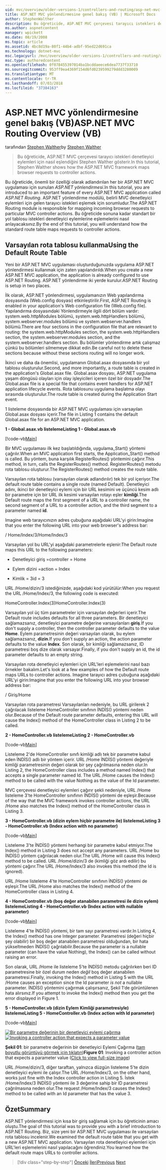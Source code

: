 ```yaml
---
uid: mvc/overview/older-versions-1/controllers-and-routing/asp-net-mvc-routing-overview-vb
title: ASP.NET MVC yönlendirmesine genel bakış (VB) | Microsoft Docs
author: StephenWalther
description: Bu öğreticide, ASP.NET MVC çerçevesi tarayıcı istekleri denetleyici eylemleri için nasıl eşlendiğini Stephen Walther gösterir.
ms.author: aspnetcontent
manager: wpickett
ms.date: 08/19/2008
ms.topic: article
ms.assetid: 4bc8d19a-80f1-44b4-adbf-95ed22d691ca
ms.technology: dotnet-mvc
msc.legacyurl: /mvc/overview/older-versions-1/controllers-and-routing/asp-net-mvc-routing-overview-vb
msc.type: authoredcontent
ms.openlocfilehash: 0f078455397014ba1bcddaeece6dea7737f33710
ms.sourcegitcommit: 953ff9ea4369f154d6fd0239599279ddd3280009
ms.translationtype: MT
ms.contentlocale: tr-TR
ms.lasthandoff: 07/03/2018
ms.locfileid: "37384163"
---
```

<a name="aspnet-mvc-routing-overview-vb"></a><span data-ttu-id="bb935-103">ASP.NET MVC yönlendirmesine genel bakış (VB)</span><span class="sxs-lookup"><span data-stu-id="bb935-103">ASP.NET MVC Routing Overview (VB)</span></span>
====================
<span data-ttu-id="bb935-104">tarafından [Stephen Walther](https://github.com/StephenWalther)</span><span class="sxs-lookup"><span data-stu-id="bb935-104">by [Stephen Walther](https://github.com/StephenWalther)</span></span>

> <span data-ttu-id="bb935-105">Bu öğreticide, ASP.NET MVC çerçevesi tarayıcı istekleri denetleyici eylemleri için nasıl eşlendiğini Stephen Walther gösterir.</span><span class="sxs-lookup"><span data-stu-id="bb935-105">In this tutorial, Stephen Walther shows how the ASP.NET MVC framework maps browser requests to controller actions.</span></span>


<span data-ttu-id="bb935-106">Bu öğreticide, önemli bir özelliği olarak adlandırılan her bir ASP.NET MVC uygulaması için sunulan *ASP.NET yönlendirmesi*.</span><span class="sxs-lookup"><span data-stu-id="bb935-106">In this tutorial, you are introduced to an important feature of every ASP.NET MVC application called *ASP.NET Routing*.</span></span> <span data-ttu-id="bb935-107">ASP.NET yönlendirme modülü, belirli MVC denetleyici eylemleri için gelen tarayıcı istekleri eşlemek için sorumludur.</span><span class="sxs-lookup"><span data-stu-id="bb935-107">The ASP.NET Routing module is responsible for mapping incoming browser requests to particular MVC controller actions.</span></span> <span data-ttu-id="bb935-108">Bu öğreticide sonuna kadar standart bir yol tablosu istekleri denetleyici eylemlerine eşlemelerini nasıl anlayacaksınız.</span><span class="sxs-lookup"><span data-stu-id="bb935-108">By the end of this tutorial, you will understand how the standard route table maps requests to controller actions.</span></span>

## <a name="using-the-default-route-table"></a><span data-ttu-id="bb935-109">Varsayılan rota tablosu kullanma</span><span class="sxs-lookup"><span data-stu-id="bb935-109">Using the Default Route Table</span></span>

<span data-ttu-id="bb935-110">Yeni bir ASP.NET MVC uygulaması oluşturduğunuzda uygulama ASP.NET yönlendirmesi kullanmak için zaten yapılandırıldı.</span><span class="sxs-lookup"><span data-stu-id="bb935-110">When you create a new ASP.NET MVC application, the application is already configured to use ASP.NET Routing.</span></span> <span data-ttu-id="bb935-111">ASP.NET yönlendirme iki yerde kurulur.</span><span class="sxs-lookup"><span data-stu-id="bb935-111">ASP.NET Routing is setup in two places.</span></span>

<span data-ttu-id="bb935-112">İlk olarak, ASP.NET yönlendirmesi, uygulamanızın Web yapılandırma dosyasında (Web.config dosyası) etkinleştirilir.</span><span class="sxs-lookup"><span data-stu-id="bb935-112">First, ASP.NET Routing is enabled in your application's Web configuration file (Web.config file).</span></span> <span data-ttu-id="bb935-113">Yapılandırma dosyasındaki Yönlendirmeyle ilgili dört bölüm vardır: system.web.httpModules bölümü, system.web.httpHandlers bölümü, system.webserver.modules bölümü ve system.webserver.handlers bölümü.</span><span class="sxs-lookup"><span data-stu-id="bb935-113">There are four sections in the configuration file that are relevant to routing: the system.web.httpModules section, the system.web.httpHandlers section, the system.webserver.modules section, and the system.webserver.handlers section.</span></span> <span data-ttu-id="bb935-114">Bu bölümler yönlendirme artık çalışmaz çünkü bu bölümleri silmemeye dikkat edin.</span><span class="sxs-lookup"><span data-stu-id="bb935-114">Be careful not to delete these sections because without these sections routing will no longer work.</span></span>

<span data-ttu-id="bb935-115">İkinci ve daha da önemlisi, uygulamanın Global.asax dosyasında bir yol tablosu oluşturulur.</span><span class="sxs-lookup"><span data-stu-id="bb935-115">Second, and more importantly, a route table is created in the application's Global.asax file.</span></span> <span data-ttu-id="bb935-116">Global.asax dosyası, ASP.NET uygulama yaşam döngüsü olayları için olay işleyicileri içeren özel bir dosyadır.</span><span class="sxs-lookup"><span data-stu-id="bb935-116">The Global.asax file is a special file that contains event handlers for ASP.NET application lifecycle events.</span></span> <span data-ttu-id="bb935-117">Rota tablosunu uygulama başlatma olayı sırasında oluşturulur.</span><span class="sxs-lookup"><span data-stu-id="bb935-117">The route table is created during the Application Start event.</span></span>

<span data-ttu-id="bb935-118">1 listeleme dosyasında bir ASP.NET MVC uygulaması için varsayılan Global.asax dosyası içerir.</span><span class="sxs-lookup"><span data-stu-id="bb935-118">The file in Listing 1 contains the default Global.asax file for an ASP.NET MVC application.</span></span>

<span data-ttu-id="bb935-119">**1 - Global.asax.vb listeleme**</span><span class="sxs-lookup"><span data-stu-id="bb935-119">**Listing 1 - Global.asax.vb**</span></span>

[!code-vb[Main](asp-net-mvc-routing-overview-vb/samples/sample1.vb)]

<span data-ttu-id="bb935-120">Bir MVC uygulaması ilk kez başlatıldığında, uygulama\_Start() yöntemi çağrılır.</span><span class="sxs-lookup"><span data-stu-id="bb935-120">When an MVC application first starts, the Application\_Start() method is called.</span></span> <span data-ttu-id="bb935-121">Bu yöntem, buna karşılık RegisterRoutes() yöntemini çağırır.</span><span class="sxs-lookup"><span data-stu-id="bb935-121">This method, in turn, calls the RegisterRoutes() method.</span></span> <span data-ttu-id="bb935-122">RegisterRoutes() metodu rota tablosu oluşturur.</span><span class="sxs-lookup"><span data-stu-id="bb935-122">The RegisterRoutes() method creates the route table.</span></span>

<span data-ttu-id="bb935-123">Varsayılan rota tablosu (varsayılan olarak adlandırılır) tek bir yol içeriyor.</span><span class="sxs-lookup"><span data-stu-id="bb935-123">The default route table contains a single route (named Default).</span></span> <span data-ttu-id="bb935-124">Denetleyici adını, ikinci bir denetleyici eylemi için bir URL kesimini ve üçüncü kesim adlı bir parametre için bir URL ilk kesimi varsayılan rotayı eşler **kimliği**.</span><span class="sxs-lookup"><span data-stu-id="bb935-124">The Default route maps the first segment of a URL to a controller name, the second segment of a URL to a controller action, and the third segment to a parameter named **id**.</span></span>

<span data-ttu-id="bb935-125">Imagine web tarayıcınızın adres çubuğuna aşağıdaki URL'yi girin:</span><span class="sxs-lookup"><span data-stu-id="bb935-125">Imagine that you enter the following URL into your web browser's address bar:</span></span>

<span data-ttu-id="bb935-126">/ Home/Index/3</span><span class="sxs-lookup"><span data-stu-id="bb935-126">/Home/Index/3</span></span>

<span data-ttu-id="bb935-127">Varsayılan yol bu URL'yi aşağıdaki parametrelerle eşlenir:</span><span class="sxs-lookup"><span data-stu-id="bb935-127">The Default route maps this URL to the following parameters:</span></span>

- <span data-ttu-id="bb935-128">Denetleyici giriş =</span><span class="sxs-lookup"><span data-stu-id="bb935-128">controller = Home</span></span>

- <span data-ttu-id="bb935-129">Eylem dizini =</span><span class="sxs-lookup"><span data-stu-id="bb935-129">action = Index</span></span>

- <span data-ttu-id="bb935-130">Kimlik = 3</span><span class="sxs-lookup"><span data-stu-id="bb935-130">id = 3</span></span>

<span data-ttu-id="bb935-131">URL /Home/dizin/3 istediğinizde, aşağıdaki kod yürütülür:</span><span class="sxs-lookup"><span data-stu-id="bb935-131">When you request the URL /Home/Index/3, the following code is executed:</span></span>

<span data-ttu-id="bb935-132">HomeController.Index(3)</span><span class="sxs-lookup"><span data-stu-id="bb935-132">HomeController.Index(3)</span></span>

<span data-ttu-id="bb935-133">Varsayılan yol üç tüm parametreler için varsayılan değerleri içerir.</span><span class="sxs-lookup"><span data-stu-id="bb935-133">The Default route includes defaults for all three parameters.</span></span> <span data-ttu-id="bb935-134">Bir denetleyici sağlamazsanız, denetleyici parametre değerine varsayılanları **giriş**.</span><span class="sxs-lookup"><span data-stu-id="bb935-134">If you don't supply a controller, then the controller parameter defaults to the value **Home**.</span></span> <span data-ttu-id="bb935-135">Eylem parametresinin değeri varsayılan olarak, bu eylem sağlamazsanız, **dizin**.</span><span class="sxs-lookup"><span data-stu-id="bb935-135">If you don't supply an action, the action parameter defaults to the value **Index**.</span></span> <span data-ttu-id="bb935-136">Son olarak, bir kimliği sağlamazsanız, ID parametresi boş dize olarak varsayar.</span><span class="sxs-lookup"><span data-stu-id="bb935-136">Finally, if you don't supply an id, the id parameter defaults to an empty string.</span></span>

<span data-ttu-id="bb935-137">Varsayılan rota denetleyici eylemleri için URL'leri eşlemelerini nasıl bazı örnekler bakalım.</span><span class="sxs-lookup"><span data-stu-id="bb935-137">Let's look at a few examples of how the Default route maps URLs to controller actions.</span></span> <span data-ttu-id="bb935-138">Imagine tarayıcı adres çubuğuna aşağıdaki URL'yi girin:</span><span class="sxs-lookup"><span data-stu-id="bb935-138">Imagine that you enter the following URL into your browser address bar:</span></span>

<span data-ttu-id="bb935-139">/ Giriş</span><span class="sxs-lookup"><span data-stu-id="bb935-139">/Home</span></span>

<span data-ttu-id="bb935-140">Varsayılan rota parametresi Varsayılanları nedeniyle, bu URL girilerek 2 çağrılacak listeleme HomeController sınıfının İNDİS() yöntemi neden olur.</span><span class="sxs-lookup"><span data-stu-id="bb935-140">Because of the Default route parameter defaults, entering this URL will cause the Index() method of the HomeController class in Listing 2 to be called.</span></span>

<span data-ttu-id="bb935-141">**2 - HomeController.vb listeleme**</span><span class="sxs-lookup"><span data-stu-id="bb935-141">**Listing 2 - HomeController.vb**</span></span>

[!code-vb[Main](asp-net-mvc-routing-overview-vb/samples/sample2.vb)]

<span data-ttu-id="bb935-142">Listeleme 2'de HomeController sınıfı kimliği adlı tek bir parametre kabul eden İNDİS() adlı bir yöntem içerir. URL /Home İNDİS() yöntemi değeriyle kimliği parametresinin değeri olarak bir şey çağrılmasına neden olur.</span><span class="sxs-lookup"><span data-stu-id="bb935-142">In Listing 2, the HomeController class includes a method named Index() that accepts a single parameter named Id. The URL /Home causes the Index() method to be called with the value Nothing as the value of the Id parameter.</span></span>

<span data-ttu-id="bb935-143">MVC çerçevesi denetleyici eylemleri çağırır şekli nedeniyle, URL /Home listeleme 3'te HomeController sınıfının İNDİS() yöntemi de eşleşir.</span><span class="sxs-lookup"><span data-stu-id="bb935-143">Because of the way that the MVC framework invokes controller actions, the URL /Home also matches the Index() method of the HomeController class in Listing 3.</span></span>

<span data-ttu-id="bb935-144">**3 - HomeController.vb (dizin eylem hiçbir parametre ile) listeleme**</span><span class="sxs-lookup"><span data-stu-id="bb935-144">**Listing 3 - HomeController.vb (Index action with no parameter)**</span></span>

[!code-vb[Main](asp-net-mvc-routing-overview-vb/samples/sample3.vb)]

<span data-ttu-id="bb935-145">Listeleme 3'te İNDİS() yöntemi herhangi bir parametre kabul etmiyor.</span><span class="sxs-lookup"><span data-stu-id="bb935-145">The Index() method in Listing 3 does not accept any parameters.</span></span> <span data-ttu-id="bb935-146">URL /Home bu İNDİS() yöntem çağrılacak neden olur.</span><span class="sxs-lookup"><span data-stu-id="bb935-146">The URL /Home will cause this Index() method to be called.</span></span> <span data-ttu-id="bb935-147">URL /Home/dizin/3 de (kimliği göz ardı edilir) bu yöntemi çağırır.</span><span class="sxs-lookup"><span data-stu-id="bb935-147">The URL /Home/Index/3 also invokes this method (the Id is ignored).</span></span>

<span data-ttu-id="bb935-148">URL /Home listeleme 4'te HomeController sınıfının İNDİS() yöntemi de eşleşir.</span><span class="sxs-lookup"><span data-stu-id="bb935-148">The URL /Home also matches the Index() method of the HomeController class in Listing 4.</span></span>

<span data-ttu-id="bb935-149">**4 - HomeController.vb (boş değer atanabilen parametresi ile dizin eylem) listeleme**</span><span class="sxs-lookup"><span data-stu-id="bb935-149">**Listing 4 - HomeController.vb (Index action with nullable parameter)**</span></span>

[!code-vb[Main](asp-net-mvc-routing-overview-vb/samples/sample4.vb)]

<span data-ttu-id="bb935-150">Listeleme 4'te İNDİS() yöntemi, bir tam sayı parametresi vardır.</span><span class="sxs-lookup"><span data-stu-id="bb935-150">In Listing 4, the Index() method has one Integer parameter.</span></span> <span data-ttu-id="bb935-151">Parametresi (değeri hiçbir şey olabilir) bir boş değer atanabilen parametresi olduğundan, bir hata yükseltmeden İNDİS() çağrılabilir.</span><span class="sxs-lookup"><span data-stu-id="bb935-151">Because the parameter is a nullable parameter (can have the value Nothing), the Index() can be called without raising an error.</span></span>

<span data-ttu-id="bb935-152">Son olarak, URL /Home ile listeleme 5'te İNDİS() metodu çağrılırken beri ID parametresine bir özel durum neden *değil* boş değer atanabilen parametresi.</span><span class="sxs-lookup"><span data-stu-id="bb935-152">Finally, invoking the Index() method in Listing 5 with the URL /Home causes an exception since the Id parameter *is not* a nullable parameter.</span></span> <span data-ttu-id="bb935-153">İNDİS() yöntemini çağırmak çalışırsanız, Şekil 1'de görüntülenen hata alırsınız.</span><span class="sxs-lookup"><span data-stu-id="bb935-153">If you attempt to invoke the Index() method then you get the error displayed in Figure 1.</span></span>

<span data-ttu-id="bb935-154">**5 - HomeController.vb (dizin Eylem Kimliği parametresiyle) listeleme**</span><span class="sxs-lookup"><span data-stu-id="bb935-154">**Listing 5 - HomeController.vb (Index action with Id parameter)**</span></span>

[!code-vb[Main](asp-net-mvc-routing-overview-vb/samples/sample5.vb)]


<span data-ttu-id="bb935-155">[![Bir parametre değerinin bir denetleyici eylemi çağırma](asp-net-mvc-routing-overview-vb/_static/image1.jpg)](asp-net-mvc-routing-overview-vb/_static/image1.png)</span><span class="sxs-lookup"><span data-stu-id="bb935-155">[![Invoking a controller action that expects a parameter value](asp-net-mvc-routing-overview-vb/_static/image1.jpg)](asp-net-mvc-routing-overview-vb/_static/image1.png)</span></span>

<span data-ttu-id="bb935-156">**Şekil 01**: bir parametre değerinin bir denetleyici Eylemi Çağırma ([tam boyutlu görüntüyü görmek için tıklatın](asp-net-mvc-routing-overview-vb/_static/image2.png))</span><span class="sxs-lookup"><span data-stu-id="bb935-156">**Figure 01**: Invoking a controller action that expects a parameter value ([Click to view full-size image](asp-net-mvc-routing-overview-vb/_static/image2.png))</span></span>


<span data-ttu-id="bb935-157">URL /Home/dizin/3, diğer taraftan, yalnızca düzgün listeleme 5'te dizin denetleyici eylemi ile çalışır.</span><span class="sxs-lookup"><span data-stu-id="bb935-157">The URL /Home/Index/3, on the other hand, works just fine with the Index controller action in Listing 5.</span></span> <span data-ttu-id="bb935-158">İstek /Home/Index/3 İNDİS() yöntemi ile 3 değerine sahip bir ID parametresi çağrılmasına neden olur.</span><span class="sxs-lookup"><span data-stu-id="bb935-158">The request /Home/Index/3 causes the Index() method to be called with an Id parameter that has the value 3.</span></span>

## <a name="summary"></a><span data-ttu-id="bb935-159">Özet</span><span class="sxs-lookup"><span data-stu-id="bb935-159">Summary</span></span>

<span data-ttu-id="bb935-160">ASP.NET yönlendirmesi için kısa bir giriş sağlamak için bu öğreticinin amacı oluştu.</span><span class="sxs-lookup"><span data-stu-id="bb935-160">The goal of this tutorial was to provide you with a brief introduction to ASP.NET Routing.</span></span> <span data-ttu-id="bb935-161">Biz, size yeni bir ASP.NET MVC uygulaması ile varsayılan rota tablosu incelenir.</span><span class="sxs-lookup"><span data-stu-id="bb935-161">We examined the default route table that you get with a new ASP.NET MVC application.</span></span> <span data-ttu-id="bb935-162">Varsayılan rota denetleyici eylemleri için URL'leri eşlemelerini nasıl yapılacağını öğrendiniz.</span><span class="sxs-lookup"><span data-stu-id="bb935-162">You learned how the default route maps URLs to controller actions.</span></span>

> [!div class="step-by-step"]
> <span data-ttu-id="bb935-163">[Önceki](creating-an-action-cs.md)
> [İleri](understanding-action-filters-vb.md)</span><span class="sxs-lookup"><span data-stu-id="bb935-163">[Previous](creating-an-action-cs.md)
[Next](understanding-action-filters-vb.md)</span></span>
